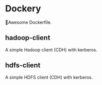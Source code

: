 # Dockery
:whale:Awesome Dockerfile.

## hadoop-client

A simple Hadoop client (CDH) with kerberos.

## hdfs-client

A simple HDFS client (CDH) with kerberos.
